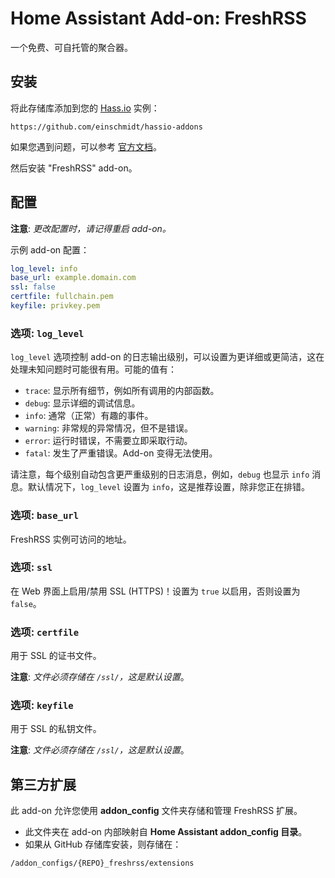 # Home Assistant Add-on: FreshRSS

一个免费、可自托管的聚合器。

## 安装

将此存储库添加到您的 [Hass.io](https://home-assistant.io/hassio/) 实例：

`https://github.com/einschmidt/hassio-addons`

如果您遇到问题，可以参考 [官方文档](https://home-assistant.io/hassio/installing_third_party_addons/)。

然后安装 "FreshRSS" add-on。

## 配置

**注意**: _更改配置时，请记得重启 add-on。_

示例 add-on 配置：

```yaml
log_level: info
base_url: example.domain.com
ssl: false
certfile: fullchain.pem
keyfile: privkey.pem
```

### 选项: `log_level`

`log_level` 选项控制 add-on 的日志输出级别，可以设置为更详细或更简洁，这在处理未知问题时可能很有用。可能的值有：

- `trace`: 显示所有细节，例如所有调用的内部函数。
- `debug`: 显示详细的调试信息。
- `info`: 通常（正常）有趣的事件。
- `warning`: 非常规的异常情况，但不是错误。
- `error`: 运行时错误，不需要立即采取行动。
- `fatal`: 发生了严重错误。Add-on 变得无法使用。

请注意，每个级别自动包含更严重级别的日志消息，例如，`debug` 也显示 `info` 消息。默认情况下，`log_level` 设置为 `info`，这是推荐设置，除非您正在排错。

### 选项: `base_url`

FreshRSS 实例可访问的地址。

### 选项: `ssl`

在 Web 界面上启用/禁用 SSL (HTTPS)！设置为 `true` 以启用，否则设置为 `false`。

### 选项: `certfile`

用于 SSL 的证书文件。

**注意**: _文件必须存储在 `/ssl/`，这是默认设置_。

### 选项: `keyfile`

用于 SSL 的私钥文件。

**注意**: _文件必须存储在 `/ssl/`，这是默认设置_。

## 第三方扩展

此 add-on 允许您使用 **addon_config** 文件夹存储和管理 FreshRSS 扩展。

- 此文件夹在 add-on 内部映射自 **Home Assistant addon_config 目录**。
- 如果从 GitHub 存储库安装，则存储在：

```
/addon_configs/{REPO}_freshrss/extensions
